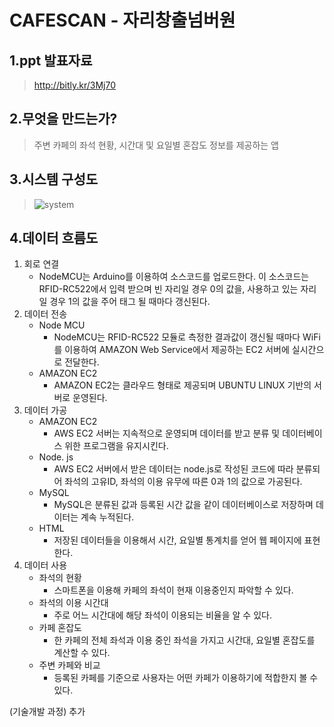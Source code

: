 CAFESCAN - 자리창출넘버원
=============

1.ppt 발표자료
-------------
>http://bitly.kr/3Mj70

2.무엇을 만드는가?
-------------
>주변 카페의 좌석 현황, 시간대 및 요일별 혼잡도 정보를 제공하는 앱

3.시스템 구성도
-------------
>![system](https://user-images.githubusercontent.com/48238562/56094223-d63bcb80-5f0c-11e9-9cd3-92a7245f1d84.png)

4.데이터 흐름도
-------------
1. 회로 연결
    - NodeMCU는 Arduino를 이용하여 소스코드를 업로드한다. 이 소스코드는 RFID-RC522에서 입력 받으며 빈 자리일 경우 0의 값을, 사용하고 있는 자리일 경우 1의 값을 주어 태그 될 때마다 갱신된다.
2. 데이터 전송
    - Node MCU
        + NodeMCU는 RFID-RC522 모듈로 측정한 결과값이 갱신될 때마다 WiFi를 이용하여 AMAZON Web Service에서 제공하는 EC2 서버에 실시간으로 전달한다.
    - AMAZON EC2
        + AMAZON EC2는 클라우드 형태로 제공되며 UBUNTU LINUX 기반의 서버로 운영된다.
3. 데이터 가공
    - AMAZON EC2
        + AWS EC2 서버는 지속적으로 운영되며 데이터를 받고 분류 및 데이터베이스 위한 프로그램을 유지시킨다.
    - Node. js
        + AWS EC2 서버에서 받은 데이터는 node.js로 작성된 코드에 따라 분류되어 좌석의 고유ID, 좌석의 이용 유무에 따른 0과 1의 값으로 가공된다.
    - MySQL
        + MySQL은 분류된 값과 등록된 시간 값을 같이 데이터베이스로 저장하며 데이터는 계속 누적된다.
    - HTML
        + 저장된 데이터들을 이용해서 시간, 요일별 통계치를 얻어 웹 페이지에 표현한다.
4. 데이터 사용
    - 좌석의 현황
        + 스마트폰을 이용해 카페의 좌석이 현재 이용중인지 파악할 수 있다.
    - 좌석의 이용 시간대
        + 주로 어느 시간대에 해당 좌석이 이용되는 비율을 알 수 있다.
    - 카페 혼잡도
        + 한 카페의 전체 좌석과 이용 중인 좌석을 가지고 시간대, 요일별 혼잡도를 계산할 수 있다.
    - 주변 카페와 비교
        + 등록된 카페를 기준으로 사용자는 어떤 카페가 이용하기에 적합한지 볼 수 있다.
        
        
        
 
(기술개발 과정)
추가
